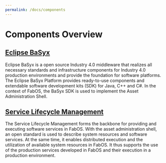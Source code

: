 ```yaml
---
permalink: /docs/components
---
```


# Components Overview

## [Eclipse BaSyx](https://www.eclipse.org/basyx/)

Eclipse BaSyx is a open source Industry 4.0 middleware that realizes  all necessary standards and infrastructure components for Industry 4.0 production environments and provide the foundation for software platforms. The Eclipse BaSyx Platform provides ready-to-use components and extendable software development kits (SDK) for Java, C++ and C#. In the context of FabOS, the BaSyx SDK is used to implement the Asset Administration Shell.

## [Service Lifecycle Management](https://slm.docs.fab-os.org/docs/getting-started/)
The Service Lifecycle Management forms the backbone for providing and executing software services in FabOS. With the asset administration shell, an open standard is used to describe system resources and software services. At the same time, it enables distributed execution and the utilization of available system resources in FabOS. It thus supports the use of the production services developed in FabOS and their execution in a production environment.
